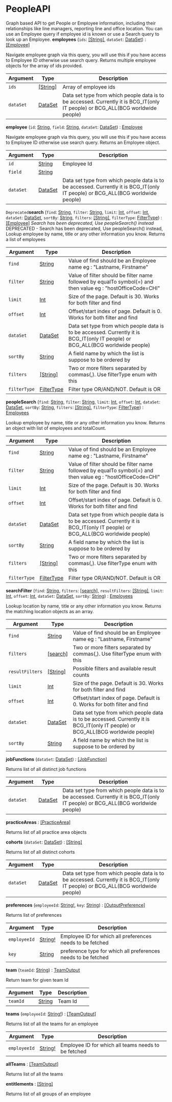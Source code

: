 # PeopleAPI
Graph based API to get People or Employee information, including their relationships like line managers, reporting line and office location. You can use an Employee query if employee id is known or use a Search query to look up an Employee.
**employees** (`ids`: [[String]](doc/scalar#string), `dataSet`: [DataSet](dataset)) : [[Employee]](doc/object#employee)

Navigate employee graph via this query, you will use this if you have access to Employee ID otherwise use search query. Returns multiple employee objects for the array of ids provided.

| Argument  | Type               | Description      |
| --------- | ------------------ | ---------------- |
| `ids` | [[String]](doc/scalar#string) | Array of employee ids |
| `dataSet` | [DataSet](dataset) | Data set type from which people data is to be accessed. Currently it is BCG_IT(only IT people) or BCG_ALL(BCG worldwide people) |

**employee** (`id`: [String](doc/scalar#string), `field`: [String](doc/scalar#string), `dataSet`: [DataSet](dataset)) : [Employee](doc/object#employee)

Navigate employee graph via this query, you will use this if you have access to Employee ID otherwise use search query. Returns an Employee object.

| Argument  | Type               | Description      |
| --------- | ------------------ | ---------------- |
| `id` | [String](doc/scalar#string) | Employee Id |
| `field` | [String](doc/scalar#string) |  |
| `dataSet` | [DataSet](dataset) | Data set type from which people data is to be accessed. Currently it is BCG_IT(only IT people) or BCG_ALL(BCG worldwide people) |

`Deprecated`**search** (`find`: [String](doc/scalar#string), `filter`: [String](doc/scalar#string), `limit`: [Int](doc/scalar#int), `offset`: [Int](doc/scalar#int), `dataSet`: [DataSet](dataset), `sortBy`: [String](doc/scalar#string), `filters`: [[String]](doc/scalar#string), `filterType`: [FilterType](filtertype)) : [[Employee]](doc/object#employee)
*Search has been deprecated, Use peopleSearch() instead*
DEPRECATED -  Search has been deprecated, Use peopleSearch() instead, Lookup employee by name, title or any other information you know. Returns a list of employees

| Argument  | Type               | Description      |
| --------- | ------------------ | ---------------- |
| `find` | [String](doc/scalar#string) | Value of find should be an Employee name eg : "Lastname, Firstname" |
| `filter` | [String](doc/scalar#string) | Value of filter should be filter name followed by equalTo symbol(=) and then value eg : "hostOfficeCode=CHI" |
| `limit` | [Int](doc/scalar#int) | Size of the page. Default is 30. Works for both filter and find |
| `offset` | [Int](doc/scalar#int) | Offset/start index of page. Default is 0. Works for both filter and find |
| `dataSet` | [DataSet](dataset) | Data set type from which people data is to be accessed. Currently it is BCG_IT(only IT people) or BCG_ALL(BCG worldwide people) |
| `sortBy` | [String](doc/scalar#string) | A field name by which the list is suppose to be ordered by |
| `filters` | [[String]](doc/scalar#string) | Two or more filters separated by commas(,). Use filterType enum with this |
| `filterType` | [FilterType](filtertype) | Filter type OR/AND/NOT. Default is OR |

**peopleSearch** (`find`: [String](doc/scalar#string), `filter`: [String](doc/scalar#string), `limit`: [Int](doc/scalar#int), `offset`: [Int](doc/scalar#int), `dataSet`: [DataSet](dataset), `sortBy`: [String](doc/scalar#string), `filters`: [[String]](doc/scalar#string), `filterType`: [FilterType](filtertype)) : [Employees](doc/object#employees)

Lookup employee by name, title or any other information you know. Returns an object with list of employees and totalCount.

| Argument  | Type               | Description      |
| --------- | ------------------ | ---------------- |
| `find` | [String](doc/scalar#string) | Value of find should be an Employee name eg : "Lastname, Firstname" |
| `filter` | [String](doc/scalar#string) | Value of filter should be filter name followed by equalTo symbol(=) and then value eg : "hostOfficeCode=CHI" |
| `limit` | [Int](doc/scalar#int) | Size of the page. Default is 30. Works for both filter and find |
| `offset` | [Int](doc/scalar#int) | Offset/start index of page. Default is 0. Works for both filter and find |
| `dataSet` | [DataSet](dataset) | Data set type from which people data is to be accessed. Currently it is BCG_IT(only IT people) or BCG_ALL(BCG worldwide people) |
| `sortBy` | [String](doc/scalar#string) | A field name by which the list is suppose to be ordered by |
| `filters` | [[String]](doc/scalar#string) | Two or more filters separated by commas(,). Use filterType enum with this |
| `filterType` | [FilterType](filtertype) | Filter type OR/AND/NOT. Default is OR |

**searchFilter** (`find`: [String](doc/scalar#string), `filters`: [[search]](search), `resultFilters`: [[String]](doc/scalar#string), `limit`: [Int](doc/scalar#int), `offset`: [Int](doc/scalar#int), `dataSet`: [DataSet](dataset), `sortBy`: [String](doc/scalar#string)) : [Employees](doc/object#employees)

Lookup location by name, title or any other information you know. Returns the matching location objects as an array.

| Argument  | Type               | Description      |
| --------- | ------------------ | ---------------- |
| `find` | [String](doc/scalar#string) | Value of find should be an Employee name eg : "Lastname, Firstname" |
| `filters` | [[search]](search) | Two or more filters separated by commas(,). Use filterType enum with this |
| `resultFilters` | [[String]](doc/scalar#string) | Possible filters and available result counts |
| `limit` | [Int](doc/scalar#int) | Size of the page. Default is 30. Works for both filter and find |
| `offset` | [Int](doc/scalar#int) | Offset/start index of page. Default is 0. Works for both filter and find |
| `dataSet` | [DataSet](dataset) | Data set type from which people data is to be accessed. Currently it is BCG_IT(only IT people) or BCG_ALL(BCG worldwide people) |
| `sortBy` | [String](doc/scalar#string) | A field name by which the list is suppose to be ordered by |

**jobFunctions** (`dataSet`: [DataSet](dataset)) : [[JobFunction]](doc/object#jobfunction)

Returns list of all distinct job functions

| Argument  | Type               | Description      |
| --------- | ------------------ | ---------------- |
| `dataSet` | [DataSet](dataset) | Data set type from which people data is to be accessed. Currently it is BCG_IT(only IT people) or BCG_ALL(BCG worldwide people) |

**practiceAreas**  : [[PracticeArea]](doc/object#practicearea)

Returns list of all practice area objects

**cohorts** (`dataSet`: [DataSet](dataset)) : [[String]](doc/scalar#string)

Returns list of all distinct cohorts

| Argument  | Type               | Description      |
| --------- | ------------------ | ---------------- |
| `dataSet` | [DataSet](dataset) | Data set type from which people data is to be accessed. Currently it is BCG_IT(only IT people) or BCG_ALL(BCG worldwide people) |

**preferences** (`employeeId`: [String!](doc/scalar#string), `key`: [String](doc/scalar#string)) : [[OutputPreference]](doc/object#outputpreference)

Returns list of preferences

| Argument  | Type               | Description      |
| --------- | ------------------ | ---------------- |
| `employeeId` | [String!](doc/scalar#string) | Employee ID for which all preferences needs to be fetched |
| `key` | [String](doc/scalar#string) | preference type for which all preferences needs to be fetched |

**team** (`teamId`: [String](doc/scalar#string)) : [TeamOutput](doc/object#teamoutput)

Return team for given team Id

| Argument  | Type               | Description      |
| --------- | ------------------ | ---------------- |
| `teamId` | [String](doc/scalar#string) | Team Id |

**teams** (`employeeId`: [String!](doc/scalar#string)) : [[TeamOutput]](doc/object#teamoutput)

Returns list of all the teams for an employee

| Argument  | Type               | Description      |
| --------- | ------------------ | ---------------- |
| `employeeId` | [String!](doc/scalar#string) | Employee ID for which all teams needs to be fetched |

**allTeams**  : [[TeamOutput]](doc/object#teamoutput)

Returns list of all the teams

**entitlements**  : [[String]](doc/scalar#string)

Returns list of all groups of an employee
